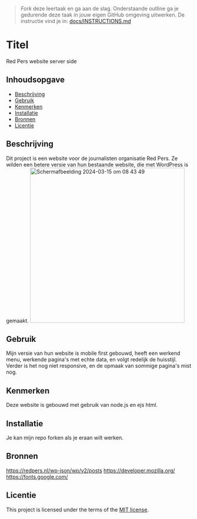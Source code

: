 > _Fork_ deze leertaak en ga aan de slag. Onderstaande outline ga je gedurende deze taak in jouw eigen GitHub omgeving uitwerken. De instructie vind je in: [docs/INSTRUCTIONS.md](docs/INSTRUCTIONS.md)

# Titel
Red Pers website server side

## Inhoudsopgave

  * [Beschrijving](#beschrijving)
  * [Gebruik](#gebruik)
  * [Kenmerken](#kenmerken)
  * [Installatie](#installatie)
  * [Bronnen](#bronnen)
  * [Licentie](#licentie)

## Beschrijving
Dit project is een website voor de journalisten organisatie Red Pers. Ze wilden een betere versie van hun bestaande website, die met WordPress is gemaakt.
<img width="420" alt="Scherm­afbeelding 2024-03-15 om 08 43 49" src="https://github.com/Shannafdnd/server-side-rendering-server-side-website/assets/144009693/126cc9bb-1b07-4126-ba12-c3870907a6a9">

## Gebruik
Mijn versie van hun website is mobile first gebouwd, heeft een werkend menu, werkende pagina's met echte data, en volgt redelijk de huisstijl. 
Verder is het nog niet responsive, en de opmaak van sommige pagina's mist nog.

## Kenmerken
Deze website is gebouwd met gebruik van node.js en ejs html. 

## Installatie
Je kan mijn repo forken als je eraan wilt werken.

## Bronnen
https://redpers.nl/wp-json/wp/v2/posts
https://developer.mozilla.org/
https://fonts.google.com/

## Licentie

This project is licensed under the terms of the [MIT license](./LICENSE).
